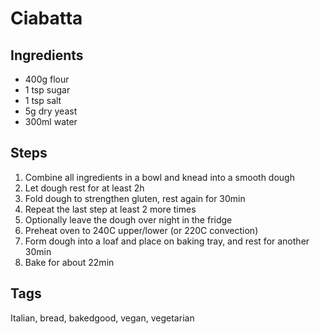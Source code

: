 # Ciabatta

## Ingredients

* 400g flour 
* 1 tsp sugar
* 1 tsp salt 
* 5g dry yeast 
* 300ml water

## Steps

1. Combine all ingredients in a bowl and knead into a smooth dough
2. Let dough rest for at least 2h
3. Fold dough to strengthen gluten, rest again for 30min
4. Repeat the last step at least 2 more times 
5. Optionally leave the dough over night in the fridge
6. Preheat oven to 240C upper/lower (or 220C convection)
7. Form dough into a loaf and place on baking tray, and rest for another 30min
8. Bake for about 22min

## Tags
Italian, bread, bakedgood, vegan, vegetarian
